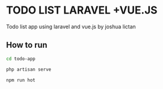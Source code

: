 # TODO LIST LARAVEL +VUE.JS

Todo list app using laravel and vue.js by joshua lictan

## How to run

```bash
cd todo-app
```
```bash
php artisan serve
```
```bash
npm run hot
```
